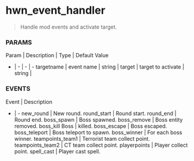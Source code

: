 # hwn_event_handler

> Handle mod events and activate target.

### PARAMS
 Param | Description | Type | Default Value 
- | - | - | -
 targetname | event name | string | 
 target | target to activate | string | 

### EVENTS
Event | Description
 - | - 
new_round | New round.
round_start | Round start.
round_end | Round end.
boss_spawn | Boss spawned.
boss_remove | Boss entity removed.
boss_kill Boss | killed.
boss_escape | Boss escaped.
boss_teleport | Boss teleport to spawn.
boss_winner | For each boss winner.
teampoints_team1 | Terrorist team collect point.
teampoints_team2 | CT team collect point.
playerpoints | Player collect point.
spell_cast | Player cast spell.